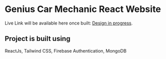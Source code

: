 # Genius Car Mechanic React Website

Live Link will be available here once built: [Design in progress]().

## Project is built using

ReactJs, Tailwind CSS, Firebase Authentication, MongoDB
